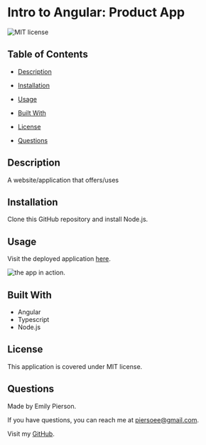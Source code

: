# Intro to Angular: Product App
![MIT license](https://img.shields.io/badge/license-MIT-yellow)

## Table of Contents 

* [Description](#description)

* [Installation](#installation)

* [Usage](#usage)

* [Built With](#built-with)

* [License](#license)

* [Questions](#questions)

## Description 
A website/application that offers/uses

## Installation
Clone this GitHub repository and install Node.js.

## Usage
Visit the deployed application [here](link).

![the app in action.]()

## Built With
* Angular
* Typescript
* Node.js

## License
This application is covered under MIT license.

## Questions
Made by Emily Pierson.

If you have questions, you can reach me at piersoee@gmail.com. 

Visit my [GitHub](https://github.com/emilypier).